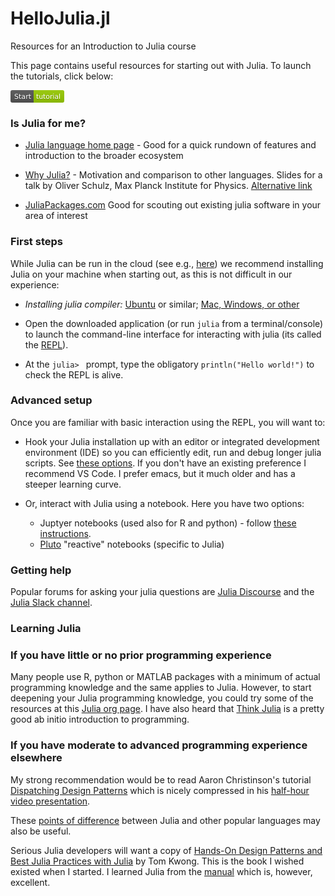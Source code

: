 # HelloJulia.jl


Resources for an Introduction to Julia course

This page contains useful resources for starting out with Julia. To launch the tutorials, click below:


[<svg xmlns="http://www.w3.org/2000/svg" xmlns:xlink="http://www.w3.org/1999/xlink" width="86" height="20" role="img" aria-label="Start: tutorial"><title>Start: tutorial</title><linearGradient id="s" x2="0" y2="100%"><stop offset="0" stop-color="#bbb" stop-opacity=".1"/><stop offset="1" stop-opacity=".1"/></linearGradient><clipPath id="r"><rect width="86" height="20" rx="3" fill="#fff"/></clipPath><g clip-path="url(#r)"><rect width="37" height="20" fill="#555"/><rect x="37" width="49" height="20" fill="#97ca00"/><rect width="86" height="20" fill="url(#s)"/></g><g fill="#fff" text-anchor="middle" font-family="Verdana,Geneva,DejaVu Sans,sans-serif" text-rendering="geometricPrecision" font-size="110"><text aria-hidden="true" x="195" y="150" fill="#010101" fill-opacity=".3" transform="scale(.1)" textLength="270">Start</text><text x="195" y="140" transform="scale(.1)" fill="#fff" textLength="270">Start</text><text aria-hidden="true" x="605" y="150" fill="#010101" fill-opacity=".3" transform="scale(.1)" textLength="390">tutorial</text><text x="605" y="140" transform="scale(.1)" fill="#fff" textLength="390">tutorial</text></g></svg>](TUTORIALS.md)

### Is Julia for me?

- [Julia language home page](https://julialang.org) - Good for a quick
  rundown of features and introduction to the broader ecosystem

- [Why Julia?](https://indico.cern.ch/event/1074269/contributions/4539601/attachments/2317518/3945412/why-julia%20slides.pdf) - Motivation and comparison to other languages. Slides for a talk by Oliver Schulz, Max Planck Institute for Physics.  [Alternative link](https://github.com/oschulz/Why-Julia)

- [JuliaPackages.com](https://juliapackages.com/packages?search=) Good for scouting out existing julia software in your area of interest


### First steps

While Julia can be run in the cloud (see e.g.,
[here](https://juliahub.com/ui/Home)) we recommend installing Julia on
your machine when starting out, as this is not difficult in our
experience:

- *Installing julia compiler:* [Ubuntu](https://ferrolho.github.io/blog/2019-01-26/how-to-install-julia-on-ubun) or similar; [Mac, Windows, or other](https://julialang.org/download/)
  
  
- Open the downloaded application (or run `julia` from a
  terminal/console) to launch the command-line interface for
  interacting with julia (its called the
  [REPL](https://en.wikipedia.org/wiki/Read–eval–print_loop)).

- At the `julia> ` prompt, type the obligatory `println("Hello
  world!")` to check the REPL is alive.


### Advanced setup

Once you are familiar with basic interaction using the REPL, you will want to:

- Hook your Julia installation up with an editor or integrated
  development environment (IDE) so you can efficiently edit, run and
  debug longer julia scripts. See [these
  options](https://julialang.org). If you don't have an existing
  preference I recommend VS Code. I prefer emacs, but it much older
  and has a steeper learning curve.

- Or, interact with Julia using a notebook. Here you have two options:
  - Juptyer notebooks (used also for R and python) - follow [these
    instructions](https://github.com/JuliaLang/IJulia.jl).
  - [Pluto](https://github.com/fonsp/Pluto.jl) "reactive" notebooks (specific to Julia)
  
  
### Getting help

Popular forums for asking your julia questions are [Julia
Discourse](https://discourse.julialang.org) and the [Julia Slack
channel](https://julialang.org/slack/).


### Learning Julia

### If you have little or no prior programming experience

Many people use R, python or MATLAB packages with a minimum of actual
programming knowledge and the same applies to Julia. However, to start
deepening your Julia programming knowledge, you could try some of the
resources at this [Julia org page](https://julialang.org/learning/). I
have also heard that [Think
Julia](https://benlauwens.github.io/ThinkJulia.jl/latest/book.html) is
a pretty good ab initio introduction to programming.


### If you have moderate to advanced programming experience elsewhere

My strong recommendation would be to read Aaron Christinson's tutorial
[Dispatching Design
Patterns](https://github.com/ninjaaron/dispatching-design-patterns)
which is nicely compressed in his [half-hour
video presentation](https://www.youtube.com/watch?v=n-E-1-A_rZM).

These [points of
difference](https://docs.julialang.org/en/v1/manual/noteworthy-differences/)
between Julia and other popular languages may also be useful.

Serious Julia developers will want a copy of [Hands-On Design Patterns
and Best Julia Practices with Julia](https://www.perlego.com/book/1365831/handson-design-patterns-and-best-practices-with-julia-proven-solutions-to-common-problems-in-software-design-for-julia-1x-pdf?utm_source=google&utm_medium=cpc&gclid=CjwKCAjw_L6LBhBbEiwA4c46uv-v5MDWoUCnOsWjAsPQ1OWcownNPPDrKDhhlwNbGG69_zSNFwyM5RoCMgcQAvD_BwE) by Tom Kwong. This is the book
I wished existed when I started. I learned Julia from the
[manual](https://docs.julialang.org/en/v1/) which is, however,
excellent.
